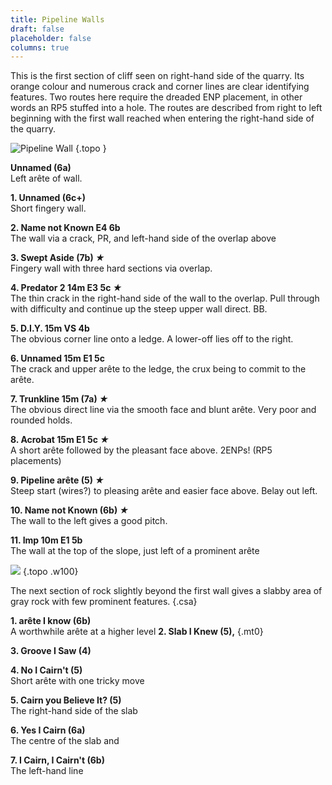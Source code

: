 ```yaml
---
title: Pipeline Walls
draft: false
placeholder: false
columns: true
---
```



This is the first section of cliff seen on right-hand side of the quarry. Its orange colour and numerous crack and corner lines are clear identifying features. Two routes here require the dreaded ENP placement, in other words an RP5 stuffed into a hole. The routes are described from right to left beginning with the first wall reached when entering the right-hand side of the quarry.

![Pipeline Wall](/img/peak/matlock/caretaker-pipeline.jpg)
{.topo }

**Unnamed (6a)**  
Left arête of wall.

**1. Unnamed (6c+)**  
Short fingery wall.

**2. Name not Known E4 6b**  
The wall via a crack, PR, and left-hand side of the overlap above

**3. Swept Aside (7b) *★***  
Fingery wall with three hard sections via overlap.

**4. Predator 2 14m E3 5c *★***  
The thin crack in the right-hand side of the wall to the overlap. Pull through with difficulty and continue up the steep upper wall direct. BB.

**5. D.I.Y. 15m VS 4b**  
The obvious corner line onto a ledge. A lower-off lies off to the right.

**6. Unnamed 15m E1 5c**  
The crack and upper arête to the ledge, the crux being to commit to the arête.

**7. Trunkline 15m (7a) *★***  
The obvious direct line via the smooth face and blunt arête. Very poor and rounded holds.

**8. Acrobat 15m E1 5c *★***  
A short arête followed by the pleasant face above. 2ENPs! (RP5 placements)

**9. Pipeline arête (5) *★***  
Steep start (wires?) to pleasing arête and easier face above. Belay out left.

**10. Name not Known (6b) *★***  
The wall to the left gives a good pitch.

**11. Imp 10m E1 5b**  
The wall at the top of the slope, just left of a prominent arête

![](/img/peak/matlock/caretaker-cairn.gif)
{.topo .w100}

The next section of rock slightly beyond the first wall gives a slabby area of gray rock with few prominent features.
{.csa}

**1. arête I know (6b)**  
A worthwhile arête at a higher level **2. Slab I Knew (5),**
{.mt0}

**3. Groove I Saw (4)**

**4. No I Cairn't (5)**  
Short arête with one tricky move

**5. Cairn you Believe It? (5)**  
The right-hand side of the slab

**6. Yes I Cairn (6a)**  
The centre of the slab and

**7. I Cairn, I Cairn't (6b)**  
The left-hand line